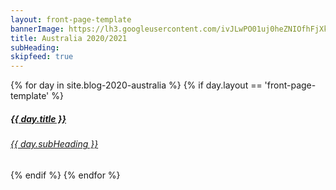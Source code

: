 ```yaml
---
layout: front-page-template
bannerImage: https://lh3.googleusercontent.com/ivJLwPO01uj0heZNIOfhFjXkNHebG6_1E2REgk-wPW1nXNIeXQSOkGjr5wJ2W-sh6AXnjz3HlJ55NcZVPU5HvFwJjtmbp5jfystdrmLbWdgYHd9dyhNCxE00ea7_atb-G7-g_hACLQY=w2400
title: Australia 2020/2021
subHeading: 
skipfeed: true
---
```


<div class="text-uppercase adventure-list experience">
  {% for day in site.blog-2020-australia %}
    {% if day.layout == 'front-page-template' %}
      <div class="col-md-6 col-sm-6 animated fadeInUp" data-wow-delay="0.1s" data-wow-duration="1s">
        <a href="{{day.url | prepend: site.baseurl}}">
          <img src="{{ day.bannerImage }}"  alt="" class="img-responsive">
          <div class="overlay-lnk text-uppercase text-center">
            <i class="icon icon-streetsign"></i>
            <h5>{{ day.title }}</h5>
            <h6>{{ day.subHeading }}</h6>
          </div>
        </a>
      </div>
    {% endif %}
  {% endfor %}
</div>
